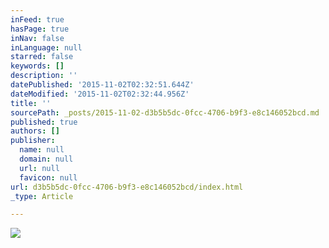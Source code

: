 ```yaml
---
inFeed: true
hasPage: true
inNav: false
inLanguage: null
starred: false
keywords: []
description: ''
datePublished: '2015-11-02T02:32:51.644Z'
dateModified: '2015-11-02T02:32:44.956Z'
title: ''
sourcePath: _posts/2015-11-02-d3b5b5dc-0fcc-4706-b9f3-e8c146052bcd.md
published: true
authors: []
publisher:
  name: null
  domain: null
  url: null
  favicon: null
url: d3b5b5dc-0fcc-4706-b9f3-e8c146052bcd/index.html
_type: Article

---
```

![](https://the-grid-user-content.s3-us-west-2.amazonaws.com/4a0f4c47-63f4-49ae-9ade-5203e49e6d95.jpg)